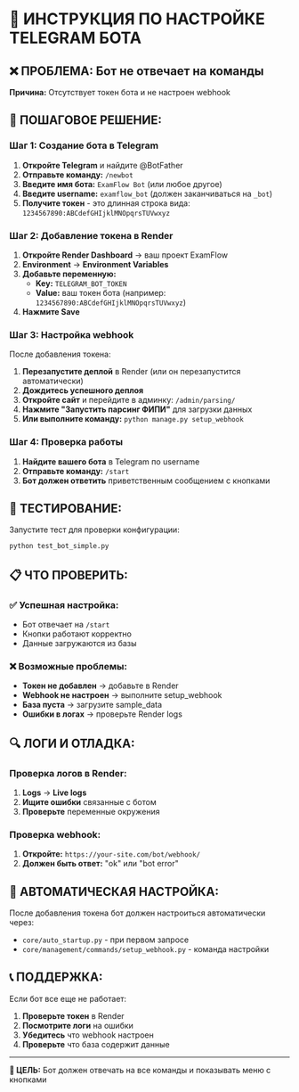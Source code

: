# 🤖 ИНСТРУКЦИЯ ПО НАСТРОЙКЕ TELEGRAM БОТА

## ❌ **ПРОБЛЕМА: Бот не отвечает на команды**

**Причина:** Отсутствует токен бота и не настроен webhook

## 🔧 **ПОШАГОВОЕ РЕШЕНИЕ:**

### **Шаг 1: Создание бота в Telegram**

1. **Откройте Telegram** и найдите @BotFather
2. **Отправьте команду:** `/newbot`
3. **Введите имя бота:** `ExamFlow Bot` (или любое другое)
4. **Введите username:** `examflow_bot` (должен заканчиваться на `_bot`)
5. **Получите токен** - это длинная строка вида: `1234567890:ABCdefGHIjklMNOpqrsTUVwxyz`

### **Шаг 2: Добавление токена в Render**

1. **Откройте Render Dashboard** → ваш проект ExamFlow
2. **Environment** → **Environment Variables**
3. **Добавьте переменную:**
   - **Key:** `TELEGRAM_BOT_TOKEN`
   - **Value:** ваш токен бота (например: `1234567890:ABCdefGHIjklMNOpqrsTUVwxyz`)
4. **Нажмите Save**

### **Шаг 3: Настройка webhook**

После добавления токена:

1. **Перезапустите деплой** в Render (или он перезапустится автоматически)
2. **Дождитесь успешного деплоя**
3. **Откройте сайт** и перейдите в админку: `/admin/parsing/`
4. **Нажмите "Запустить парсинг ФИПИ"** для загрузки данных
5. **Или выполните команду:** `python manage.py setup_webhook`

### **Шаг 4: Проверка работы**

1. **Найдите вашего бота** в Telegram по username
2. **Отправьте команду:** `/start`
3. **Бот должен ответить** приветственным сообщением с кнопками

## 🧪 **ТЕСТИРОВАНИЕ:**

Запустите тест для проверки конфигурации:

```bash
python test_bot_simple.py
```

## 📋 **ЧТО ПРОВЕРИТЬ:**

### **✅ Успешная настройка:**
- Бот отвечает на `/start`
- Кнопки работают корректно
- Данные загружаются из базы

### **❌ Возможные проблемы:**
- **Токен не добавлен** → добавьте в Render
- **Webhook не настроен** → выполните setup_webhook
- **База пуста** → загрузите sample_data
- **Ошибки в логах** → проверьте Render logs

## 🔍 **ЛОГИ И ОТЛАДКА:**

### **Проверка логов в Render:**
1. **Logs** → **Live logs**
2. **Ищите ошибки** связанные с ботом
3. **Проверьте** переменные окружения

### **Проверка webhook:**
1. **Откройте:** `https://your-site.com/bot/webhook/`
2. **Должен быть ответ:** "ok" или "bot error"

## 🚀 **АВТОМАТИЧЕСКАЯ НАСТРОЙКА:**

После добавления токена бот должен настроиться автоматически через:
- `core/auto_startup.py` - при первом запросе
- `core/management/commands/setup_webhook.py` - команда настройки

## 📞 **ПОДДЕРЖКА:**

Если бот все еще не работает:
1. **Проверьте токен** в Render
2. **Посмотрите логи** на ошибки
3. **Убедитесь** что webhook настроен
4. **Проверьте** что база содержит данные

---

**🎯 ЦЕЛЬ:** Бот должен отвечать на все команды и показывать меню с кнопками
